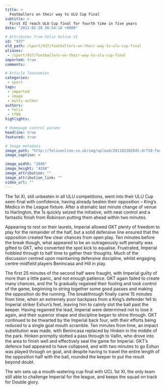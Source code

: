 ```yaml
---
title: >
  Footballers on their way to ULU Cup Final
subtitle: >
  First XI reach ULU Cup final for fourth time in five years
date: "2011-02-28 20:54:18 +0000"

# Attributes from Felix Online V1
id: "937"
old_path: /sport/937/footballers-on-their-way-to-ulu-cup-final
aliases:
 - /sport/937/footballers-on-their-way-to-ulu-cup-final
imported: true
comments:

# Article Taxonomies
categories:
 - sport
tags:
 - imported
 - image
 - multi-author
authors:
 - felix
 - tf08
highlights:

# Homepage control params
headline: true
featured: true

# Image metadata
image_path: "http://felixonline.co.uk/img/upload/201102282045-dr710-football.jpg"
image_caption: >

image_width: "2848"
image_height: "4288"
image_attribution: ""
image_attribution_link: ""
video_url: ""
---
```


The 1st XI, still unbeaten in all ULU competitions, went into their ULU Cup semi-final with confidence, having already beaten their opposition – King’s Medics in the League fixture. After a dramatic last minute change of venue to Harlington, the 1s quickly seized the initiative, with neat control and a fantastic finish from Robinson putting them ahead within two minutes.

Appearing to rest on their laurels, Imperial allowed GKT plenty of freedom to play for the remainder of the half, but a solid defensive line ensured that the opposition created few clear chances from open play. Ten minutes before the break though, what appeared to be an outrageously soft penalty was gifted to GKT, who converted the spot kick to equalise. Frustrated, Imperial hobbled through to half time to gather their thoughts. Much of the discussion centred upon maintaining defensive discipline, whilst engaging centre-midfield players Benincasa and Hill in play.

The first 25 minutes of the second half were fraught, with Imperial guilty of more than a little panic, and not enough patience. GKT again failed to create many chances, and the 1s gradually regained their footing and took control of the game, beginning to string together some good passes and making the opposition do the running. The breakthrough finally came 15 minutes from time, when an extremely poor backpass from a King’s defender fell to Imperial striker Eshun’s feet, leaving him to calmly slot the ball past the keeper. Having regained the lead, Imperial were determined not to lose it again, and their superior shape and discipline began to shine through. GKT continued to be thwarted by the Imperial back four, with their efforts being reduced to a single goal mouth scramble. Ten minutes from time, an impact substitution was made, with Benincasa replaced by Hinken in the middle of the park. Hinken promptly slotted a pass through to Vallin, who drove into the area to finish well and effectively seal the game for Imperial. GKT’s defence had appeared to have collapsed, and with two minutes to go Eshun was played through on goal, and despite having to travel the entire length of the opposition half with the ball, rounded the keeper to put the result beyond doubt.

The win sets up a mouth-watering cup final with UCL 1st XI, the only team still able to challenge Imperial for the league, and keeps the squad on track for Double glory.
